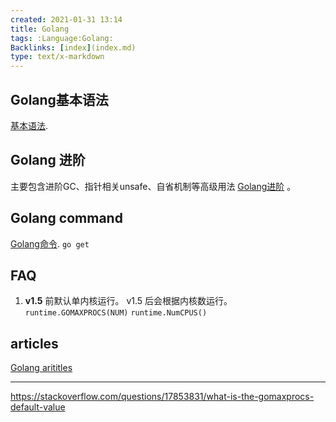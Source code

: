 ```yaml
---
created: 2021-01-31 13:14
title: Golang
tags: :Language:Golang:
Backlinks: [index](index.md)
type: text/x-markdown
---
```


## Golang基本语法

 [基本语法](zet-310121132630-68.md).

## Golang 进阶

 主要包含进阶GC、指针相关unsafe、自省机制等高级用法 [Golang进阶](zet-310121134725-69.md) 。

## Golang command

 [Golang命令](zet-310121135148-69.md). `go get`

## FAQ

1. **v1.5** 前默认单内核运行。 v1.5 后会根据内核数运行。 `runtime.GOMAXPROCS(NUM)`  `runtime.NumCPUS()`

## articles
 [Golang arititles](zet-310121135527-70.md)

----------------------

https://stackoverflow.com/questions/17853831/what-is-the-gomaxprocs-default-value
